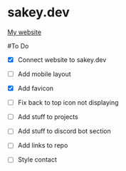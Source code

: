 # sakey.dev
<a href="https://sakey.dev">My website</a>

#To Do
- [x] Connect website to sakey.dev
- [ ] Add mobile layout
- [x] Add favicon
- [ ] Fix back to top icon not displaying
- [ ] Add stuff to projects
- [ ] Add stuff to discord bot section
- [ ] Add links to repo
- [ ] Style contact

